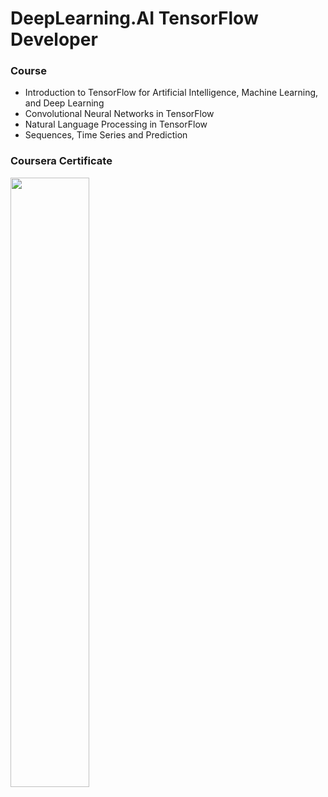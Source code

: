# DeepLearning.AI TensorFlow Developer
### Course
- Introduction to TensorFlow for Artificial Intelligence, Machine Learning, and Deep Learning
- Convolutional Neural Networks in TensorFlow
- Natural Language Processing in TensorFlow
- Sequences, Time Series and Prediction

### Coursera Certificate
<a href="https://coursera.org/share/56b380d548fdb04c87ee4727186dac5a">
    <img src="https://github.com/Luminous-Dawn/Study_Coursera/assets/143376976/640d3f16-fcc5-45be-baa0-2160052df854" style="width:50%">
</a>
